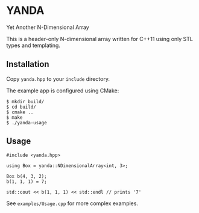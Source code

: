 # YANDA
Yet Another N-Dimensional Array

This is a header-only N-dimensional array written for C++11 using 
only STL types and templating.

## Installation
Copy `yanda.hpp` to your `include` directory. 

The example app is configured using CMake:
```
$ mkdir build/
$ cd build/
$ cmake ..
$ make
$ ./yanda-usage
```

## Usage
```
#include <yanda.hpp>

using Box = yanda::NDimensionalArray<int, 3>;

Box b(4, 3, 2);
b(1, 1, 1) = 7;

std::cout << b(1, 1, 1) << std::endl // prints '7'
```

See `examples/Usage.cpp` for more complex examples.